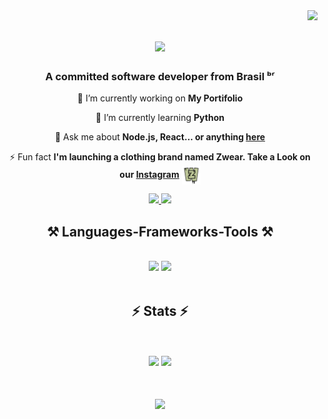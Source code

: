 <img align="right" src="https://visitor-badge.laobi.icu/badge?page_id=gusata" />

<h1 align="center">
    <img src="https://readme-typing-svg.herokuapp.com/?font=Bebas+Neue&size=35&color=1F30F7&pause=300&center=true&vCenter=true&width=500&height=70&duration=3500&lines=Welcome!+👋;+I'm+Gustavo+Galeazzi!;" />
</h1>

<h3 align="center">A committed software developer from Brasil ᵇʳ</h3> 



<div align="center">
 
 🔭 I’m currently working on **My Portifolio**
 
 🌱 I’m currently learning **Python**

💬 Ask me about **Node.js, React... or anything [here](https://github.com/gusata/gusata/issues)**

⚡ Fun fact **I'm launching a clothing brand named Zwear. Take a Look on our [Instagram](https://www.instagram.com/_zwear__/)** <img src="https://github.com/gusata/gusata/blob/43a6dd66e2743e8a844aed5eb447c413fb376f4b/Zwear-Logo.png" alt="Description" width="30" height="30" align="center">

 </div>
 
<div align="center"> 
  <a href="mailto:gustavosgaleazzi@gmail.com">
    <img src="https://img.shields.io/badge/Gmail-333333?style=for-the-badge&logo=gmail&logoColor=red" />
  </a>
  <a href="https://www.linkedin.com/in/gustavo-sanches-galeazzi-058346258/" target="_blank">
    <img src="https://img.shields.io/badge/LinkedIn-0077B5?style=for-the-badge&logo=linkedin&logoColor=white" target="_blank" />
  </a>
 <!-- <a href="https://salesp07.github.io" target="_blank"> 
     <img src="https://img.shields.io/badge/Portfolio-FF5722?style=for-the-badge&logo=safari&logoColor=white" target="_blank" />--> 
  </a>
</div>


 
<h2 align="center">⚒️ Languages-Frameworks-Tools ⚒️</h2>

<br/>


<div align="center">
    <img src="https://skillicons.dev/icons?i=react,bootstrap,html,css,vscode,github,figma,tailwind,git,r" />
    <img src="https://skillicons.dev/icons?i=nodejs,python,javascript,typescript,firebase,c,java,nextjs,mysql" /><br>
</div>

<br/>



<h2 align="center">⚡ Stats ⚡</h2>

<br/> 
<br/>


<div align="center">
  <img height="200em" src="https://github-readme-stats.vercel.app/api?username=gusata&show_icons=true&theme=react&include_all_commits=true&count_private=true"/>
  <img height="200em" src="https://github-readme-stats.vercel.app/api/top-langs/?username=gusata&layout=compact&langs_count=7&theme=react&hide=SCSS"/>
</div>



<h1 align="center">
    <img src="https://readme-typing-svg.herokuapp.com/?font=Bebas+Neue&size=35&color=1F30F7&pause=300&center=true&vCenter=true&width=500&height=70&duration=3500&lines=thanks+for+visiting!;" />
</h1>

